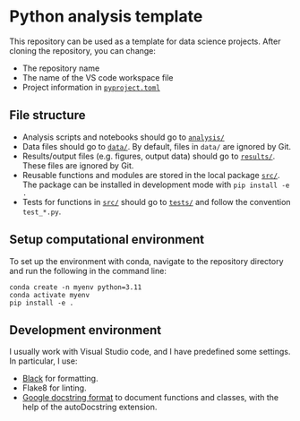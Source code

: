 # Python analysis template

This repository can be used as a template for data science projects.
After cloning the repository, you can change:

- The repository name
- The name of the VS code workspace file
- Project information in [`pyproject.toml`](pyproject.toml)

## File structure

- Analysis scripts and notebooks should go to [`analysis/`](analysis/)
- Data files should go to [`data/`](data/). By default, files in `data/` are ignored by Git.
- Results/output files (e.g. figures, output data) should go to [`results/`](results/). These files are ignored by Git.
- Reusable functions and modules are stored in the local package [`src/`](src/). The package can be installed in development mode with `pip install -e .`
- Tests for functions in [`src/`](src/) should go to [`tests/`](tests/) and follow the convention `test_*.py`.


## Setup computational environment

To set up the environment with conda, navigate to the repository directory and run the following in the command line:

```
conda create -n myenv python=3.11
conda activate myenv
pip install -e .
```

## Development environment

I usually work with Visual Studio code, and I have predefined some settings.
In particular, I use:

- [Black](https://black.readthedocs.io/en/stable/index.html) for formatting.
- Flake8 for linting.
- [Google docstring format](https://sphinxcontrib-napoleon.readthedocs.io/en/latest/example_google.html) to document functions and classes, with the help of the autoDocstring extension. 

